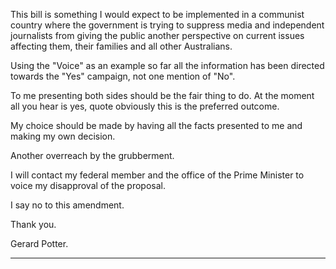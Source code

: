 This bill is something I would expect to be implemented in a communist country where the government is trying to suppress media
and independent journalists from giving the public another perspective on current issues affecting them, their families and all other
Australians.

Using the "Voice" as an example so far all the information has been directed towards the "Yes" campaign, not one mention of
"No".

To me presenting both sides should be the fair thing to do. At the moment all you hear is yes, quote obviously this is the
preferred outcome.

My choice should be made by having all the facts presented to me and making my own decision.

Another overreach by the grubberment.

I will contact my federal member and the office of the Prime Minister to voice my disapproval of the proposal.

I say no to this amendment.

Thank you.

Gerard Potter.


-----

